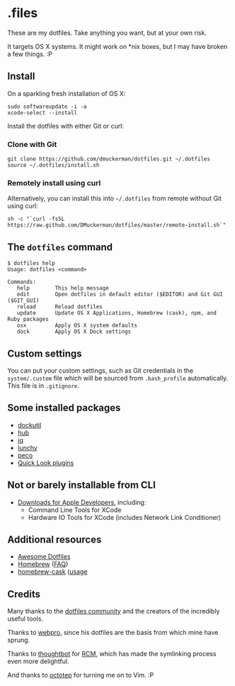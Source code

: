 # .files

These are my dotfiles. Take anything you want, but at your own risk.

It targets OS X systems. It might work on \*nix boxes, but I may have
broken a few things. :P

## Install

On a sparkling fresh installation of OS X:

    sudo softwareupdate -i -a
    xcode-select --install

Install the dotfiles with either Git or curl:

### Clone with Git

    git clone https://github.com/dmuckerman/dotfiles.git ~/.dotfiles
    source ~/.dotfiles/install.sh

### Remotely install using curl

Alternatively, you can install this into `~/.dotfiles` from remote without Git using curl:

    sh -c "`curl -fsSL https://raw.github.com/DMuckerman/dotfiles/master/remote-install.sh`"

## The `dotfiles` command

    $ dotfiles help
    Usage: dotfiles <command>

    Commands:
       help        This help message
       edit        Open dotfiles in default editor ($EDITOR) and Git GUI ($GIT_GUI)
       reload      Reload dotfiles
       update      Update OS X Applications, Homebrew (cask), npm, and Ruby packages
       osx         Apply OS X system defaults
       dock        Apply OS X Dock settings

## Custom settings

You can put your custom settings, such as Git credentials in the
`system/.custom` file which will be sourced from `.bash_profile`
automatically. This file is in `.gitignore`.

## Some installed packages

* [dockutil](https://github.com/kcrawford/dockutil)
* [hub](http://hub.github.com/)
* [jq](http://stedolan.github.io/jq/)
* [lunchy](https://github.com/eddiezane/lunchy)
* [peco](http://peco.github.io/)
* [Quick Look plugins](https://github.com/sindresorhus/quick-look-plugins)

## Not or barely installable from CLI

* [Downloads for Apple Developers](https://developer.apple.com/downloads), including:
    * Command Line Tools for XCode
    * Hardware IO Tools for XCode (includes Network Link Conditioner)

## Additional resources

* [Awesome Dotfiles](https://github.com/webpro/awesome-dotfiles)
* [Homebrew](http://brew.sh/) ([FAQ](https://github.com/Homebrew/homebrew/wiki/FAQ))
* [homebrew-cask](http://caskroom.io/) ([usage]((https://github.com/phinze/homebrew-cask/blob/master/USAGE.md))

## Credits

Many thanks to the [dotfiles community](http://dotfiles.github.io/) and
the creators of the incredibly useful tools.

Thanks to [webpro](https://github.com/webpro/dotfiles), since his dotfiles
are the basis from which mine have sprung.

Thanks to [thoughtbot](https://github.com/thoughtbot) for
[RCM](https://github.com/thoughtbot/rcm), which has made the symlinking
process even more delightful.

And thanks to [octotep](https://github.com/octotep) for turning me on to
Vim. :P
